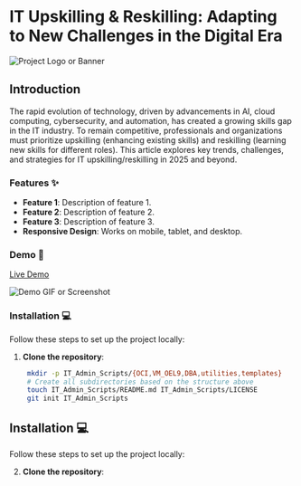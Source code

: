 # IT Upskilling & Reskilling: Adapting to New Challenges in the Digital Era 

![Project Logo or Banner](https://via.placeholder.com/800x400?text=My+Application) <!-- Replace with your image -->

## Introduction

The rapid evolution of technology, driven by advancements in AI, cloud computing, cybersecurity, and automation, has created a growing skills gap in the IT industry. To remain competitive, professionals and organizations must prioritize upskilling (enhancing existing skills) and reskilling (learning new skills for different roles). This article explores key trends, challenges, and strategies for IT upskilling/reskilling in 2025 and beyond.

### Features ✨

- **Feature 1**: Description of feature 1.
- **Feature 2**: Description of feature 2.
- **Feature 3**: Description of feature 3.
- **Responsive Design**: Works on mobile, tablet, and desktop.

### Demo 🚀

[Live Demo](#) <!-- Replace with your demo link -->

![Demo GIF or Screenshot](https://via.placeholder.com/600x300?text=Demo+GIF/Screenshot) <!-- Add a preview -->

### Installation 💻

Follow these steps to set up the project locally:

1. **Clone the repository**:
   ```bash
    mkdir -p IT_Admin_Scripts/{OCI,VM_OEL9,DBA,utilities,templates}
    # Create all subdirectories based on the structure above
    touch IT_Admin_Scripts/README.md IT_Admin_Scripts/LICENSE
    git init IT_Admin_Scripts


## Installation 💻

Follow these steps to set up the project locally:

2. **Clone the repository**:




